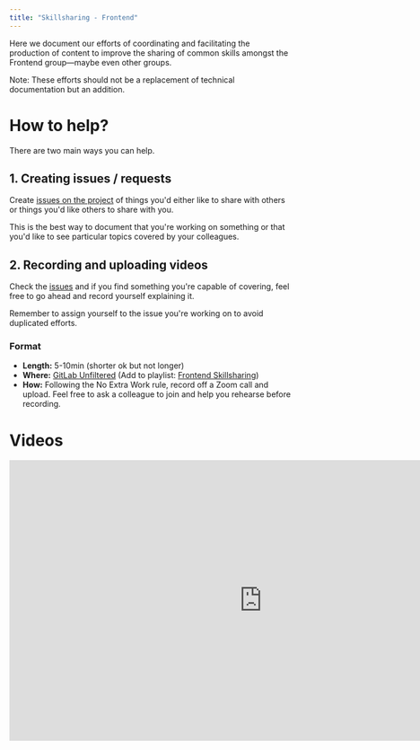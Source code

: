 ```yaml
---
title: "Skillsharing - Frontend"
---
```


Here we document our efforts of coordinating and facilitating the production of content to improve the sharing of common skills amongst the Frontend group—maybe even other groups.

Note: These efforts should not be a replacement of technical documentation but an addition.

# How to help?

There are two main ways you can help.

## 1. Creating issues / requests

Create [issues on the project](https://gitlab.com/gitlab-org/frontend/skillsharing/issues) of things you'd either like to share with others or things you'd like others to share with you.

This is the best way to document that you're working on something or that you'd like to see particular topics covered by your colleagues.

## 2. Recording and uploading videos

Check the [issues](https://gitlab.com/gitlab-org/frontend/skillsharing/issues) and if you find something you're capable of covering, feel free to go ahead and record yourself explaining it.

Remember to assign yourself to the issue you're working on to avoid duplicated efforts.

### Format

- **Length:** 5-10min (shorter ok but not longer)
- **Where:** [GitLab Unfiltered](https://www.youtube.com/channel/UCMtZ0sc1HHNtGGWZFDRTh5A) (Add to playlist: [Frontend Skillsharing](https://www.youtube.com/playlist?list=PL05JrBw4t0Kps_i2Oc9sd3zrcHfrGj1xW))
- **How:** Following the No Extra Work rule, record off a Zoom call and upload. Feel free to ask a colleague to join and help you rehearse before recording.

# Videos

<iframe width="900" height="500" src="https://www.youtube.com/embed/videoseries?list=PL05JrBw4t0Kps_i2Oc9sd3zrcHfrGj1xW" frameborder="0" allow="accelerometer; autoplay; encrypted-media; gyroscope; picture-in-picture" allowfullscreen></iframe>


